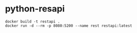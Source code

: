 # python-resapi
```
docker build -t restapi .
docker run -d --rm -p 8080:5200 --name rest restapi:latest

```
